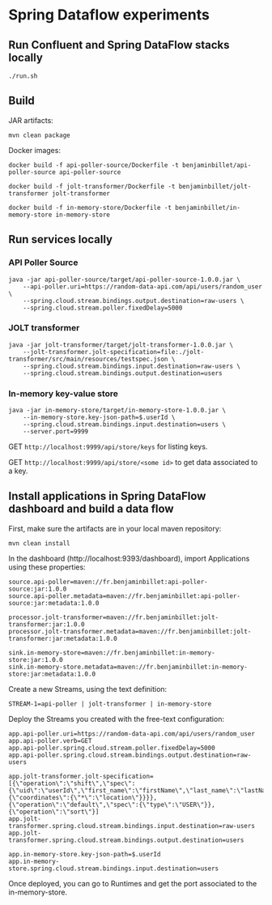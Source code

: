 # Spring Dataflow experiments

## Run Confluent and Spring DataFlow stacks locally

```
./run.sh
```

## Build

JAR artifacts:
```
mvn clean package
```

Docker images:
```
docker build -f api-poller-source/Dockerfile -t benjaminbillet/api-poller-source api-poller-source

docker build -f jolt-transformer/Dockerfile -t benjaminbillet/jolt-transformer jolt-transformer

docker build -f in-memory-store/Dockerfile -t benjaminbillet/in-memory-store in-memory-store
```

## Run services locally

### API Poller Source

```
java -jar api-poller-source/target/api-poller-source-1.0.0.jar \
    --api-poller.uri=https://random-data-api.com/api/users/random_user \
    --spring.cloud.stream.bindings.output.destination=raw-users \
    --spring.cloud.stream.poller.fixedDelay=5000
```

### JOLT transformer

```
java -jar jolt-transformer/target/jolt-transformer-1.0.0.jar \
    --jolt-transformer.jolt-specification=file:./jolt-transformer/src/main/resources/testspec.json \
    --spring.cloud.stream.bindings.input.destination=raw-users \
    --spring.cloud.stream.bindings.output.destination=users
```

### In-memory key-value store

```
java -jar in-memory-store/target/in-memory-store-1.0.0.jar \
    --in-memory-store.key-json-path=$.userId \
    --spring.cloud.stream.bindings.input.destination=users \
    --server.port=9999
```

GET `http://localhost:9999/api/store/keys` for listing keys.

GET `http://localhost:9999/api/store/<some id>` to get data associated to a key.

## Install applications in Spring DataFlow dashboard and build a data flow
First, make sure the artifacts are in your local maven repository:
```
mvn clean install
```

In the dashboard (http://localhost:9393/dashboard), import Applications using these properties:
```
source.api-poller=maven://fr.benjaminbillet:api-poller-source:jar:1.0.0
source.api-poller.metadata=maven://fr.benjaminbillet:api-poller-source:jar:metadata:1.0.0

processor.jolt-transformer=maven://fr.benjaminbillet:jolt-transformer:jar:1.0.0
processor.jolt-transformer.metadata=maven://fr.benjaminbillet:jolt-transformer:jar:metadata:1.0.0

sink.in-memory-store=maven://fr.benjaminbillet:in-memory-store:jar:1.0.0
sink.in-memory-store.metadata=maven://fr.benjaminbillet:in-memory-store:jar:metadata:1.0.0
```

Create a new Streams, using the text definition:
```
STREAM-1=api-poller | jolt-transformer | in-memory-store
```

Deploy the Streams you created with the free-text configuration:
```
app.api-poller.uri=https://random-data-api.com/api/users/random_user
app.api-poller.verb=GET
app.api-poller.spring.cloud.stream.poller.fixedDelay=5000
app.api-poller.spring.cloud.stream.bindings.output.destination=raw-users

app.jolt-transformer.jolt-specification=[{\"operation\":\"shift\",\"spec\":{\"uid\":\"userId\",\"first_name\":\"firstName\",\"last_name\":\"lastName\",\"email\":\"emailAddress\",\"address\":{\"coordinates\":{\"*\":\"location\"}}}},{\"operation\":\"default\",\"spec\":{\"type\":\"USER\"}},{\"operation\":\"sort\"}]
app.jolt-transformer.spring.cloud.stream.bindings.input.destination=raw-users
app.jolt-transformer.spring.cloud.stream.bindings.output.destination=users

app.in-memory-store.key-json-path=$.userId
app.in-memory-store.spring.cloud.stream.bindings.input.destination=users
```

Once deployed, you can go to Runtimes and get the port associated to the in-memory-store.
